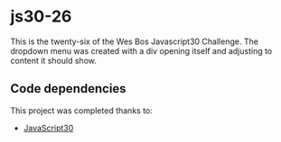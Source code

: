# js30-26

This is the twenty-six of the Wes Bos Javascript30 Challenge. The dropdown menu was created with a div opening itself and adjusting to content it should show.

## Code dependencies

This project was completed thanks to:
- [JavaScript30][1]

[1]: https://javascript30.com/